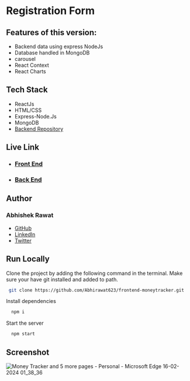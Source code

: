 
# Registration Form

## Features of this version:
- Backend data using express NodeJs
- Database handled in MongoDB
- carousel
- React Context
- React Charts

## Tech Stack
- ReactJs
- HTML/CSS
- Express-Node.Js
- MongoDB
- [Backend Repository](https://github.com/Abhirawat623/backend--moneytracker)

## Live Link
- ### [Front End](https://frontend-moneytracker.vercel.app/)
- ### [Back End](https://backend-moneytracker.vercel.app/)

  
## Author

### Abhishek Rawat
-   [GitHub](https://github.com/Abhirawat623)
-   [LinkedIn](https://www.linkedin.com/in/abhishek-rawat-598151240/)
-   [Twitter](https://twitter.com/Abhishekrwt38)

## Run Locally

Clone the project by adding the following command in the terminal.
Make sure your have git installed and added to path.

```bash
 git clone https://github.com/Abhirawat623/frontend-moneytracker.git
```

Install dependencies

```bash
  npm i
```

Start the server

```bash
  npm start
```

## Screenshot

![Money Tracker and 5 more pages - Personal - Microsoft​ Edge 16-02-2024 01_38_36](https://github.com/Abhirawat623/frontend-moneytracker/assets/131130116/97d13b2e-18af-48f9-8244-69b79c1ad754)


